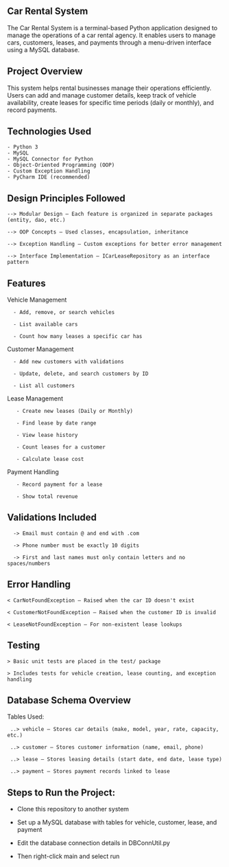 ## Car Rental System
The Car Rental System is a terminal-based Python application designed to manage the operations of a car rental agency. It enables users to manage cars, customers, leases, and payments through a menu-driven interface using a MySQL database.

## Project Overview
This system helps rental businesses manage their operations efficiently. Users can add and manage customer details, keep track of vehicle availability, create leases for specific time periods (daily or monthly), and record payments.

## Technologies Used

    - Python 3
    - MySQL
    - MySQL Connector for Python
    - Object-Oriented Programming (OOP)
    - Custom Exception Handling
    - PyCharm IDE (recommended)

##  Design Principles Followed

    --> Modular Design – Each feature is organized in separate packages (entity, dao, etc.)

    --> OOP Concepts – Used classes, encapsulation, inheritance

    --> Exception Handling – Custom exceptions for better error management

    --> Interface Implementation – ICarLeaseRepository as an interface pattern  

## Features

 Vehicle Management

      - Add, remove, or search vehicles

      - List available cars

      - Count how many leases a specific car has

 Customer Management
 
      - Add new customers with validations

      - Update, delete, and search customers by ID

      - List all customers

Lease Management

       - Create new leases (Daily or Monthly)

       - Find lease by date range

       - View lease history

       - Count leases for a customer

       - Calculate lease cost

Payment Handling

       - Record payment for a lease

       - Show total revenue

## Validations Included

      -> Email must contain @ and end with .com

      -> Phone number must be exactly 10 digits

      -> First and last names must only contain letters and no spaces/numbers 

## Error Handling

    < CarNotFoundException – Raised when the car ID doesn't exist

    < CustomerNotFoundException – Raised when the customer ID is invalid

    < LeaseNotFoundException – For non-existent lease lookups


## Testing

    > Basic unit tests are placed in the test/ package

    > Includes tests for vehicle creation, lease counting, and exception handling

## Database Schema Overview

Tables Used:

     ..> vehicle – Stores car details (make, model, year, rate, capacity, etc.)

     ..> customer – Stores customer information (name, email, phone)

     ..> lease – Stores leasing details (start date, end date, lease type)

     ..> payment – Stores payment records linked to lease

## Steps to Run the Project:

   - Clone this repository to another system

   - Set up a MySQL database with tables for vehicle, customer, lease, and payment

   - Edit the database connection details in DBConnUtil.py

   - Then right-click main and select run

  

